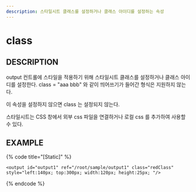 ```yaml
---
description: 스타일시트 클래스를 설정하거나 클래스 아이디를 설정하는 속성
---
```


# class

## DESCRIPTION

output 컨트롤에 스타일을 적용하기 위해 스타일시트 클래스를 설정하거나 클래스 아이디를 설정한다. class = "aaa bbb" 와 같이 띄어쓰기가 들어간 형식은 지원하지 않는다.

이 속성을 설정하지 않으면 class 는 설정되지 않는다.

스타일시트는 CSS 창에서 외부 css 파일을 연결하거나 로컬 css 를 추가하여 사용할 수 있다.

## EXAMPLE

{% code title="\[Static\]" %}
```markup
<output id="output1" ref="/root/sample/output1" class="redClass" 
style="left:140px; top:300px; width:120px; height:25px; "/>
```
{% endcode %}

